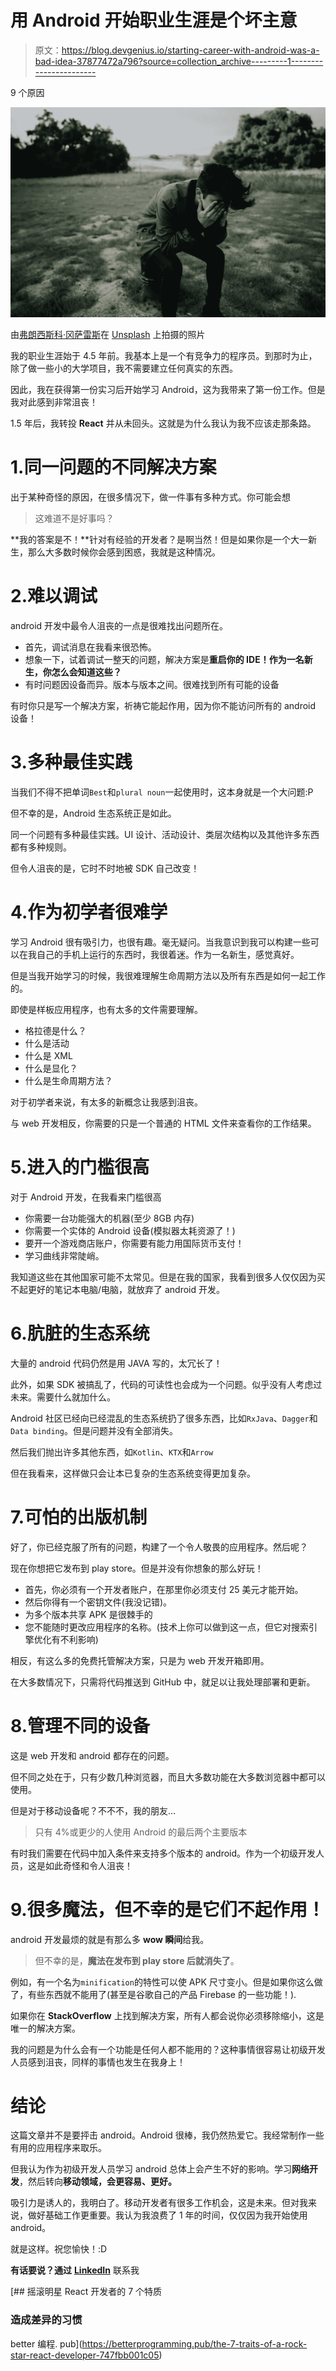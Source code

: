 # 用 Android 开始职业生涯是个坏主意

> 原文：<https://blog.devgenius.io/starting-career-with-android-was-a-bad-idea-37877472a796?source=collection_archive---------1----------------------->

9 个原因

![](img/07f5eb51a4782cb489cca9f9f8d9bedd.png)

由[弗朗西斯科·冈萨雷斯](https://unsplash.com/@franciscoegonzalez?utm_source=unsplash&utm_medium=referral&utm_content=creditCopyText)在 [Unsplash](/s/photos/depression?utm_source=unsplash&utm_medium=referral&utm_content=creditCopyText) 上拍摄的照片

我的职业生涯始于 4.5 年前。我基本上是一个有竞争力的程序员。到那时为止，除了做一些小的大学项目，我不需要建立任何真实的东西。

因此，我在获得第一份实习后开始学习 Android，这为我带来了第一份工作。但是我对此感到非常沮丧！

1.5 年后，我转投 **React** 并从未回头。这就是为什么我认为我不应该走那条路。

# 1.同一问题的不同解决方案

出于某种奇怪的原因，在很多情况下，做一件事有多种方式。你可能会想

> 这难道不是好事吗？

**我的答案是不！**针对有经验的开发者？是啊当然！但是如果你是一个大一新生，那么大多数时候你会感到困惑，我就是这种情况。

# 2.难以调试

android 开发中最令人沮丧的一点是很难找出问题所在。

*   首先，调试消息在我看来很恐怖。
*   想象一下，试着调试一整天的问题，解决方案是**重启你的 IDE！作为一名新生，你怎么会知道这些？**
*   有时问题因设备而异。版本与版本之间。很难找到所有可能的设备

有时你只是写一个解决方案，祈祷它能起作用，因为你不能访问所有的 android 设备！

# 3.多种最佳实践

当我们不得不把单词`Best`和`plural noun`一起使用时，这本身就是一个大问题:P

但不幸的是，Android 生态系统正是如此。

同一个问题有多种最佳实践。UI 设计、活动设计、类层次结构以及其他许多东西都有多种规则。

但令人沮丧的是，它时不时地被 SDK 自己改变！

# 4.作为初学者很难学

学习 Android 很有吸引力，也很有趣。毫无疑问。当我意识到我可以构建一些可以在我自己的手机上运行的东西时，我很着迷。作为一名新生，感觉真好。

但是当我开始学习的时候，我很难理解生命周期方法以及所有东西是如何一起工作的。

即使是样板应用程序，也有太多的文件需要理解。

*   格拉德是什么？
*   什么是活动
*   什么是 XML
*   什么是显化？
*   什么是生命周期方法？

对于初学者来说，有太多的新概念让我感到沮丧。

与 web 开发相反，你需要的只是一个普通的 HTML 文件来查看你的工作结果。

# 5.进入的门槛很高

对于 Android 开发，在我看来门槛很高

*   你需要一台功能强大的机器(至少 8GB 内存)
*   你需要一个实体的 Android 设备(模拟器太耗资源了！)
*   要开一个游戏商店账户，你需要有能力用国际货币支付！
*   学习曲线非常陡峭。

我知道这些在其他国家可能不太常见。但是在我的国家，我看到很多人仅仅因为买不起更好的笔记本电脑/电脑，就放弃了 android 开发。

# 6.肮脏的生态系统

大量的 android 代码仍然是用 JAVA 写的，太冗长了！

此外，如果 SDK 被搞乱了，代码的可读性也会成为一个问题。似乎没有人考虑过未来。需要什么就加什么。

Android 社区已经向已经混乱的生态系统扔了很多东西，比如`RxJava`、`Dagger`和`Data binding`。但是问题并没有全部消失。

然后我们抛出许多其他东西，如`Kotlin`、`KTX`和`Arrow`

但在我看来，这样做只会让本已复杂的生态系统变得更加复杂。

# 7.可怕的出版机制

好了，你已经克服了所有的问题，构建了一个令人敬畏的应用程序。然后呢？

现在你想把它发布到 play store。但是并没有你想象的那么好玩！

*   首先，你必须有一个开发者账户，在那里你必须支付 25 美元才能开始。
*   然后你得有一个密钥文件(我没记错)。
*   为多个版本共享 APK 是很棘手的
*   您不能随时更改应用程序的名称。(技术上你可以做到这一点，但它对搜索引擎优化有不利影响)

相反，有这么多的免费托管解决方案，只是为 web 开发开箱即用。

在大多数情况下，只需将代码推送到 GitHub 中，就足以让我处理部署和更新。

# 8.管理不同的设备

这是 web 开发和 android 都存在的问题。

但不同之处在于，只有少数几种浏览器，而且大多数功能在大多数浏览器中都可以使用。

但是对于移动设备呢？不不不，我的朋友…

> 只有 4%或更少的人使用 Android 的最后两个主要版本

有时我们需要在代码中加入条件来支持多个版本的 android。作为一个初级开发人员，这是如此奇怪和令人沮丧！

# 9.很多魔法，但不幸的是它们不起作用！

android 开发最烦的就是有那么多 **wow 瞬间**给我。

> 但不幸的是，**魔法在发布到 play store 后就消失了**。

例如，有一个名为`minification`的特性可以使 APK 尺寸变小。但是如果你这么做了，有些东西就不能用了(甚至是谷歌自己的产品 Firebase 的一些功能！).

如果你在 **StackOverflow** 上找到解决方案，所有人都会说你必须移除缩小，这是唯一的解决方案。

我的问题是为什么会有一个功能是任何人都不能用的？这种事情很容易让初级开发人员感到沮丧，同样的事情也发生在我身上！

# 结论

这篇文章并不是要抨击 android。Android 很棒，我仍然热爱它。我经常制作一些有用的应用程序来取乐。

但我认为作为初级开发人员学习 android 总体上会产生不好的影响。学习**网络开发**，然后转向**移动领域，会更容易、更好。**

吸引力是诱人的，我明白了。移动开发者有很多工作机会，这是未来。但对我来说，做好基础工作更重要。我认为我浪费了 1 年的时间，仅仅因为我开始使用 android。

就是这样。祝您愉快！:D

**有话要说？通过** [**LinkedIn**](https://www.linkedin.com/in/56faisal/) 联系我

[](https://betterprogramming.pub/the-7-traits-of-a-rock-star-react-developer-747fbb001c05) [## 摇滚明星 React 开发者的 7 个特质

### 造成差异的习惯

better 编程. pub](https://betterprogramming.pub/the-7-traits-of-a-rock-star-react-developer-747fbb001c05)